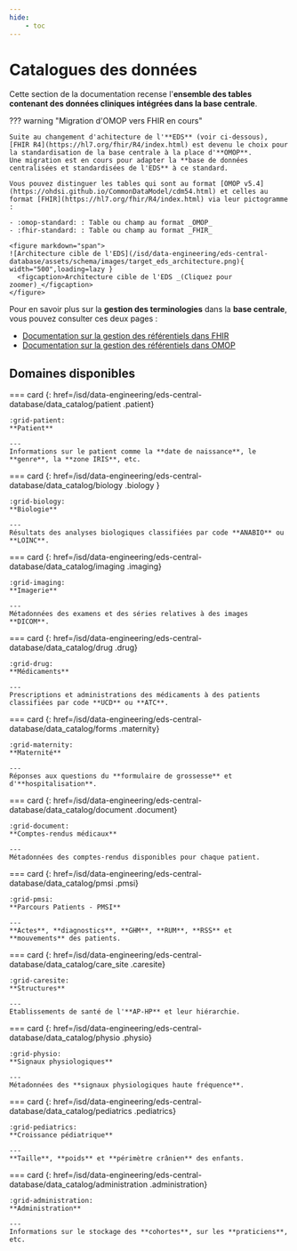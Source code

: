 ```yaml
---
hide:
    - toc
---
```


# Catalogues des données

Cette section de la documentation recense l'**ensemble des tables contenant des données cliniques intégrées dans la base centrale**.

<!-- --8<-- [start:migration-omop-fhir] -->

??? warning "Migration d'OMOP vers FHIR en cours"

    Suite au changement d'achitecture de l'**EDS** (voir ci-dessous), [FHIR R4](https://hl7.org/fhir/R4/index.html) est devenu le choix pour la standardisation de la base centrale à la place d'**OMOP**.
    Une migration est en cours pour adapter la **base de données centralisées et standardisées de l'EDS** à ce standard.

    Vous pouvez distinguer les tables qui sont au format [OMOP v5.4](https://ohdsi.github.io/CommonDataModel/cdm54.html) et celles au format [FHIR](https://hl7.org/fhir/R4/index.html) via leur pictogramme :
    
    - :omop-standard: : Table ou champ au format _OMOP_
    - :fhir-standard: : Table ou champ au format _FHIR_

    <figure markdown="span">
    ![Architecture cible de l'EDS](/isd/data-engineering/eds-central-database/assets/schema/images/target_eds_architecture.png){ width="500",loading=lazy }
      <figcaption>Architecture cible de l'EDS _(Cliquez pour zoomer)_</figcaption>
    </figure>

<!-- --8<-- [end:migration-omop-fhir] -->

Pour en savoir plus sur la **gestion des terminologies** dans la **base centrale**, vous pouvez consulter ces deux pages :

- [Documentation sur la gestion des référentiels dans FHIR](../terminology/standard/fhir/index.md)
- [Documentation sur la gestion des référentiels dans OMOP](../terminology/standard/omop/index.md)

## Domaines disponibles

<!-- --8<-- [start:domains] -->

=== card {: href=/isd/data-engineering/eds-central-database/data_catalog/patient .patient}

    :grid-patient:
    **Patient**

    ---
    Informations sur le patient comme la **date de naissance**, le **genre**, la **zone IRIS**, etc.


=== card {: href=/isd/data-engineering/eds-central-database/data_catalog/biology .biology }

    :grid-biology:
    **Biologie**

    ---
    Résultats des analyses biologiques classifiées par code **ANABIO** ou **LOINC**.

=== card {: href=/isd/data-engineering/eds-central-database/data_catalog/imaging .imaging}

    :grid-imaging:
    **Imagerie**

    ---
    Métadonnées des examens et des séries relatives à des images **DICOM**.

=== card {: href=/isd/data-engineering/eds-central-database/data_catalog/drug .drug}

    :grid-drug:
    **Médicaments**

    ---
    Prescriptions et administrations des médicaments à des patients classifiées par code **UCD** ou **ATC**.

=== card {: href=/isd/data-engineering/eds-central-database/data_catalog/forms .maternity}

    :grid-maternity:
    **Maternité**

    ---
    Réponses aux questions du **formulaire de grossesse** et d'**hospitalisation**.

=== card {: href=/isd/data-engineering/eds-central-database/data_catalog/document .document}

    :grid-document:
    **Comptes-rendus médicaux**

    ---
    Métadonnées des comptes-rendus disponibles pour chaque patient.

=== card {: href=/isd/data-engineering/eds-central-database/data_catalog/pmsi .pmsi}

    :grid-pmsi:
    **Parcours Patients - PMSI**

    ---
    **Actes**, **diagnostics**, **GHM**, **RUM**, **RSS** et **mouvements** des patients.

=== card {: href=/isd/data-engineering/eds-central-database/data_catalog/care_site .caresite}

    :grid-caresite:
    **Structures**

    ---
    Etablissements de santé de l'**AP-HP** et leur hiérarchie.

=== card {: href=/isd/data-engineering/eds-central-database/data_catalog/physio .physio}

    :grid-physio:
    **Signaux physiologiques**

    ---
    Métadonnées des **signaux physiologiques haute fréquence**.

=== card {: href=/isd/data-engineering/eds-central-database/data_catalog/pediatrics .pediatrics}

    :grid-pediatrics:
    **Croissance pédiatrique**

    ---
    **Taille**, **poids** et **périmètre crânien** des enfants.

=== card {: href=/isd/data-engineering/eds-central-database/data_catalog/administration .administration}

    :grid-administration:
    **Administration**

    ---
    Informations sur le stockage des **cohortes**, sur les **praticiens**, etc.

<!-- --8<-- [end:domains] -->

